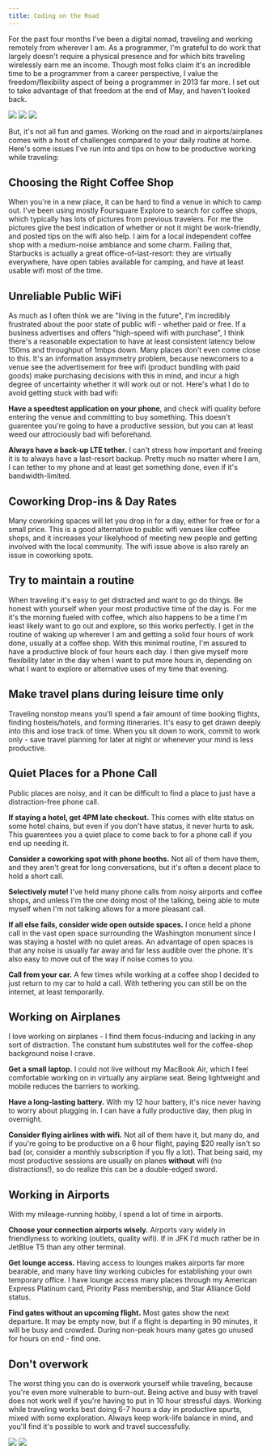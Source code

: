 ```yaml
---
title: Coding on the Road
---
```


For the past four months I've been a digital nomad, traveling and working remotely from wherever I am. As a programmer, I'm grateful to do work that largely doesn't require a physical presence and for which bits traveling wirelessly earn me an income. Though most folks claim it's an incredible time to be a programmer from a career perspective, I value the freedom/flexibility aspect of being a programmer in 2013 far more. I set out to take advantage of that freedom at the end of May, and haven't looked back.

<div class="image-container">
  <img src="/blog/2013/09/18/coding-on-the-road/work_austin.jpg" /></a>
  <img src="/blog/2013/09/18/coding-on-the-road/work_mission.jpg" /></a>
  <img src="/blog/2013/09/18/coding-on-the-road/work_montana.jpg" /></a>
</div>

But, it's not all fun and games. Working on the road and in airports/airplanes comes with a host of challenges compared to your daily routine at home. Here's some issues I've run into and tips on how to be productive working while traveling:

## Choosing the Right Coffee Shop

When you're in a new place, it can be hard to find a venue in which to camp out. I've been using mostly Foursquare Explore to search for coffee shops, which typically has lots of pictures from previous travelers. For me the pictures give the best indication of whether or not it might be work-friendly, and posted tips on the wifi also help. I aim for a local independent coffee shop with a medium-noise ambiance and some charm. Failing that, Starbucks is actually a great office-of-last-resort: they are virtually everywhere, have open tables available for camping, and have at least usable wifi most of the time.

## Unreliable Public WiFi

As much as I often think we are "living in the future", I'm incredibly frustrated about the poor state of public wifi - whether paid or free. If a business advertises and offers "high-speed wifi with purchase", I think there's a reasonable expectation to have at least consistent latency below 150ms and throughput of 1mbps down. Many places don't even come close to this. It's an information assymmetry problem, because newcomers to a venue see the advertisement for free wifi (product bundling with paid goods) make purchasing decisions with this in mind, and incur a high degree of uncertainty whether it will work out or not. Here's what I do to avoid getting stuck with bad wifi:

**Have a speedtest application on your phone**, and check wifi quality before entering the venue and committing to buy something. This doesn't guarentee you're going to have a productive session, but you can at least weed our attrociously bad wifi beforehand.

**Always have a back-up LTE tether.** I can't stress how important and freeing it is to always have a last-resort backup. Pretty much no matter where I am, I can tether to my phone and at least get something done, even if it's bandwidth-limited.

## Coworking Drop-ins & Day Rates

Many coworking spaces will let you drop in for a day, either for free or for a small price. This is a good alternative to public wifi venues like coffee shops, and it increases your likelyhood of meeting new people and getting involved with the local community. The wifi issue above is also rarely an issue in coworking spots.

## Try to maintain a routine

When traveling it's easy to get distracted and want to go do things. Be honest with yourself when your most productive time of the day is. For me it's the morning fueled with coffee, which also happens to be a time I'm least likely want to go out and explore, so this works perfectly. I get in the routine of waking up wherever I am and getting a solid four hours of work done, usually at a coffee shop. With this minimal routine, I'm assured to have a productive block of four hours each day. I then give myself more flexibility later in the day when I want to put more hours in, depending on what I want to explore or alternative uses of my time that evening.

## Make travel plans during leisure time only

Traveling nonstop means you'll spend a fair amount of time booking flights, finding hostels/hotels, and forming itineraries. It's easy to get drawn deeply into this and lose track of time. When you sit down to work, commit to work only - save travel planning for later at night or whenever your mind is less productive.

## Quiet Places for a Phone Call

Public places are noisy, and it can be difficult to find a place to just have a distraction-free phone call.

**If staying a hotel, get 4PM late checkout.** This comes with elite status on some hotel chains, but even if you don't have status, it never hurts to ask. This guarentees you a quiet place to come back to for a phone call if you end up needing it.

**Consider a coworking spot with phone booths.** Not all of them have them, and they aren't great for long conversations, but it's often a decent place to hold a short call.

**Selectively mute!** I've held many phone calls from noisy airports and coffee shops, and unless I'm the one doing most of the talking, being able to mute myself when I'm not talking allows for a more pleasant call.

**If all else fails, consider wide open outside spaces.** I once held a phone call in the vast open space surrounding the Washington monument since I was staying a hostel with no quiet areas. An advantage of open spaces is that any noise is usually far away and far less audible over the phone. It's also easy to move out of the way if noise comes to you.

**Call from your car.** A few times while working at a coffee shop I decided to just return to my car to hold a call. With tethering you can still be on the internet, at least temporarily.

## Working on Airplanes

I love working on airplanes - I find them focus-inducing and lacking in any sort of distraction. The constant hum substitutes well for the coffee-shop background noise I crave. 

**Get a small laptop.** I could not live without my MacBook Air, which I feel comfortable working on in virtually any airplane seat. Being lightweight and mobile reduces the barriers to working.

**Have a long-lasting battery.** With my 12 hour battery, it's nice never having to worry about plugging in. I can have a fully productive day, then plug in overnight.

**Consider flying airlines with wifi.** Not all of them have it, but many do, and if you're going to be productive on a 6 hour flight, paying $20 really isn't so bad (or, consider a monthly subscription if you fly a lot). That being said, my most productive sessions are usually on planes **without** wifi (no distractions!), so do realize this can be a double-edged sword.

## Working in Airports

With my mileage-running hobby, I spend a lot of time in airports.

**Choose your connection airports wisely.** Airports vary widely in friendlyness to working (outlets, quality wifi). If in JFK I'd much rather be in JetBlue T5 than any other terminal.

**Get lounge access.** Having access to lounges makes airports far more bearable, and many have tiny working cubicles for establishing your own temporary office. I have lounge access many places through my American Express Platinum card, Priority Pass membership, and Star Alliance Gold status.

**Find gates without an upcoming flight.** Most gates show the next departure. It may be empty now, but if a flight is departing in 90 minutes, it will be busy and crowded. During non-peak hours many gates go unused for hours on end - find one.

## Don't overwork

The worst thing you can do is overwork yourself while traveling, because you're even more vulnerable to burn-out. Being active and busy with travel does not work well if you're having to put in 10 hour stressful days. Working while traveling works best doing 6-7 hours a day in productive spurts, mixed with some exploration. Always keep work-life balance in mind, and you'll find it's possible to work and travel successfully.

<div class="image-container">
  <img src="/blog/2013/09/18/coding-on-the-road/work_plane.jpg" /></a>
  <img src="/blog/2013/09/18/coding-on-the-road/work_tennis.jpg" /></a>
</div>
